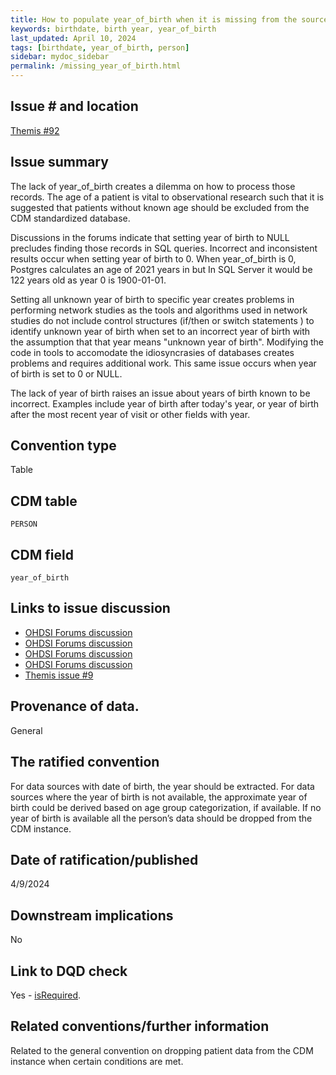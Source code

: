 ```yaml
---
title: How to populate year_of_birth when it is missing from the source
keywords: birthdate, birth year, year_of_birth
last_updated: April 10, 2024
tags: [birthdate, year_of_birth, person]
sidebar: mydoc_sidebar
permalink: /missing_year_of_birth.html
---
```


## Issue # and location
[Themis #92](https://github.com/OHDSI/Themis/issues/92)

## Issue summary
The lack of year_of_birth creates a dilemma on how to process those records. The age of a patient is vital to observational research such that it is suggested that patients without known age should be excluded from the CDM standardized database. 

Discussions in the forums indicate that setting year of birth to NULL precludes finding those records in SQL queries. Incorrect and inconsistent results occur when setting year of birth to 0.  When year_of_birth is 0, Postgres calculates an age of 2021 years in but In SQL Server it would be 122 years old as year 0 is 1900-01-01. 

Setting all unknown year of birth to specific year creates problems in performing network studies as the tools and algorithms used in network studies do not include control structures (if/then or switch statements ) to identify unknown year of birth when set to an incorrect year of birth with the assumption that that year means "unknown year of birth". Modifying the code in tools to accomodate the idiosyncrasies of databases creates problems and requires additional work. This same issue occurs when year of birth is set to 0 or NULL.

The lack of year of birth raises an issue about years of birth known to be incorrect. Examples include year of birth after today's year, or year of birth after the most recent year of visit or other fields with year.

## Convention type
Table

## CDM table
`PERSON`

## CDM field
`year_of_birth`

## Links to issue discussion

- [OHDSI Forums discussion](https://forums.ohdsi.org/t/mandatory-fields-in-the-person-table/1618)
- [OHDSI Forums discussion](https://forums.ohdsi.org/t/person-not-have-year-of-birth/16566)
- [OHDSI Forums discussion](https://forums.ohdsi.org/t/eliminating-persons-themis-wg3-topic-2/3974/14)
- [OHDSI Forums discussion](https://forums.ohdsi.org/t/missing-birth-date/18251)
-  [Themis issue #9](https://github.com/OHDSI/Themis/issues/9)

## Provenance of data.
General

## The ratified convention
For data sources with date of birth, the year should be extracted. For data sources where the year of birth is not available, the approximate year of birth could be derived based on age group categorization, if available. If no year of birth is available all the person’s data should be dropped from the CDM instance.

## Date of ratification/published
4/9/2024

## Downstream implications
No

## Link to DQD check

Yes - [isRequired](https://ohdsi.github.io/DataQualityDashboard/articles/checks/isRequired.html).

## Related conventions/further information

Related to the general convention on dropping patient data from the CDM instance when certain conditions are met.
